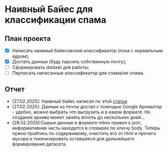 # Наивный Байес для классификации спама
## План проекта
- [x] Написать наивный байесовский классификатор (пока с нормальным ядром);
- [x] Достать данные (буду парсить собственную почту);
- [ ] Сформировать dataset для работы;
- [ ] Перписать написанные классификатор для спама/не спама.
## Отчет
- \[27.02.2025\]: Наивный  байес написал по этой [статье](https://en.wikipedia.org/wiki/Naive_Bayes_classifier#Training)
- \[27.02.2025\]: Данные из почты достал с помощью Google Архиватор - удобно, можно выбрать что выгрузить и в каком формате. Но создание архива может занять вплоть до нескольких дней... 
- \[28.02.2025\]:Сырые данные в формате mbox привел к json, информативная часть находится в словарях по ключу body. Теперь нужно пройтись по содержимому, очистить его от html и прочего мусора и токенизировать оставшееся для дальнейшего формирования датасета. 
